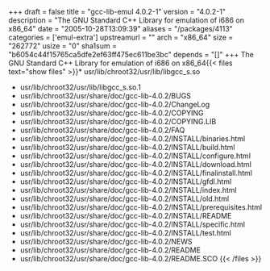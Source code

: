 +++
draft = false
title = "gcc-lib-emul 4.0.2-1"
version = "4.0.2-1"
description = "The GNU Standard C++ Library for emulation of i686 on x86_64"
date = "2005-10-28T13:09:39"
aliases = "/packages/4113"
categories = ['emul-extra']
upstreamurl = ""
arch = "x86_64"
size = "262772"
usize = "0"
sha1sum = "b6054c44f15765ca5dfe2ef63ff475ec611be3bc"
depends = "[]"
+++
The GNU Standard C++ Library for emulation of i686 on x86_64{{< files text="show files" >}}* usr/lib/chroot32/usr/lib/libgcc_s.so
* usr/lib/chroot32/usr/lib/libgcc_s.so.1
* usr/lib/chroot32/usr/share/doc/gcc-lib-4.0.2/BUGS
* usr/lib/chroot32/usr/share/doc/gcc-lib-4.0.2/ChangeLog
* usr/lib/chroot32/usr/share/doc/gcc-lib-4.0.2/COPYING
* usr/lib/chroot32/usr/share/doc/gcc-lib-4.0.2/COPYING.LIB
* usr/lib/chroot32/usr/share/doc/gcc-lib-4.0.2/FAQ
* usr/lib/chroot32/usr/share/doc/gcc-lib-4.0.2/INSTALL/binaries.html
* usr/lib/chroot32/usr/share/doc/gcc-lib-4.0.2/INSTALL/build.html
* usr/lib/chroot32/usr/share/doc/gcc-lib-4.0.2/INSTALL/configure.html
* usr/lib/chroot32/usr/share/doc/gcc-lib-4.0.2/INSTALL/download.html
* usr/lib/chroot32/usr/share/doc/gcc-lib-4.0.2/INSTALL/finalinstall.html
* usr/lib/chroot32/usr/share/doc/gcc-lib-4.0.2/INSTALL/gfdl.html
* usr/lib/chroot32/usr/share/doc/gcc-lib-4.0.2/INSTALL/index.html
* usr/lib/chroot32/usr/share/doc/gcc-lib-4.0.2/INSTALL/old.html
* usr/lib/chroot32/usr/share/doc/gcc-lib-4.0.2/INSTALL/prerequisites.html
* usr/lib/chroot32/usr/share/doc/gcc-lib-4.0.2/INSTALL/README
* usr/lib/chroot32/usr/share/doc/gcc-lib-4.0.2/INSTALL/specific.html
* usr/lib/chroot32/usr/share/doc/gcc-lib-4.0.2/INSTALL/test.html
* usr/lib/chroot32/usr/share/doc/gcc-lib-4.0.2/NEWS
* usr/lib/chroot32/usr/share/doc/gcc-lib-4.0.2/README
* usr/lib/chroot32/usr/share/doc/gcc-lib-4.0.2/README.SCO
{{< /files >}}